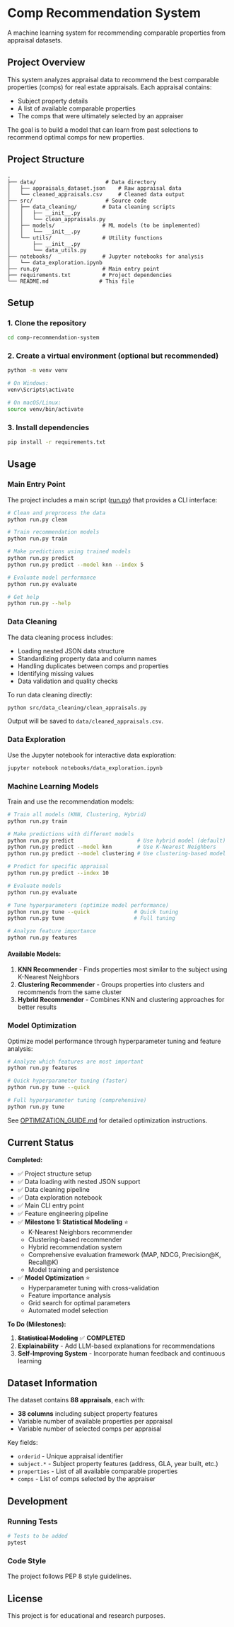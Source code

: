 # Comp Recommendation System

A machine learning system for recommending comparable properties from appraisal datasets.

## Project Overview

This system analyzes appraisal data to recommend the best comparable properties (comps) for real estate appraisals. Each appraisal contains:
- Subject property details
- A list of available comparable properties
- The comps that were ultimately selected by an appraiser

The goal is to build a model that can learn from past selections to recommend optimal comps for new properties.

## Project Structure

```
.
├── data/                      # Data directory
│   ├── appraisals_dataset.json    # Raw appraisal data
│   └── cleaned_appraisals.csv     # Cleaned data output
├── src/                       # Source code
│   ├── data_cleaning/        # Data cleaning scripts
│   │   ├── __init__.py
│   │   └── clean_appraisals.py
│   ├── models/               # ML models (to be implemented)
│   │   └── __init__.py
│   └── utils/                # Utility functions
│       ├── __init__.py
│       └── data_utils.py
├── notebooks/                # Jupyter notebooks for analysis
│   └── data_exploration.ipynb
├── run.py                    # Main entry point
├── requirements.txt          # Project dependencies
└── README.md                # This file
```

## Setup

### 1. Clone the repository
```bash
cd comp-recommendation-system
```

### 2. Create a virtual environment (optional but recommended)
```bash
python -m venv venv

# On Windows:
venv\Scripts\activate

# On macOS/Linux:
source venv/bin/activate
```

### 3. Install dependencies
```bash
pip install -r requirements.txt
```

## Usage

### Main Entry Point

The project includes a main script ([run.py](run.py)) that provides a CLI interface:

```bash
# Clean and preprocess the data
python run.py clean

# Train recommendation models
python run.py train

# Make predictions using trained models
python run.py predict
python run.py predict --model knn --index 5

# Evaluate model performance
python run.py evaluate

# Get help
python run.py --help
```

### Data Cleaning

The data cleaning process includes:
- Loading nested JSON data structure
- Standardizing property data and column names
- Handling duplicates between comps and properties
- Identifying missing values
- Data validation and quality checks

To run data cleaning directly:
```bash
python src/data_cleaning/clean_appraisals.py
```

Output will be saved to `data/cleaned_appraisals.csv`.

### Data Exploration

Use the Jupyter notebook for interactive data exploration:

```bash
jupyter notebook notebooks/data_exploration.ipynb
```

### Machine Learning Models

Train and use the recommendation models:

```bash
# Train all models (KNN, Clustering, Hybrid)
python run.py train

# Make predictions with different models
python run.py predict                    # Use hybrid model (default)
python run.py predict --model knn        # Use K-Nearest Neighbors
python run.py predict --model clustering # Use clustering-based model

# Predict for specific appraisal
python run.py predict --index 10

# Evaluate models
python run.py evaluate

# Tune hyperparameters (optimize model performance)
python run.py tune --quick              # Quick tuning
python run.py tune                      # Full tuning

# Analyze feature importance
python run.py features
```

#### Available Models:

1. **KNN Recommender** - Finds properties most similar to the subject using K-Nearest Neighbors
2. **Clustering Recommender** - Groups properties into clusters and recommends from the same cluster
3. **Hybrid Recommender** - Combines KNN and clustering approaches for better results

### Model Optimization

Optimize model performance through hyperparameter tuning and feature analysis:

```bash
# Analyze which features are most important
python run.py features

# Quick hyperparameter tuning (faster)
python run.py tune --quick

# Full hyperparameter tuning (comprehensive)
python run.py tune
```

See [OPTIMIZATION_GUIDE.md](OPTIMIZATION_GUIDE.md) for detailed optimization instructions.

## Current Status

**Completed:**
- ✅ Project structure setup
- ✅ Data loading with nested JSON support
- ✅ Data cleaning pipeline
- ✅ Data exploration notebook
- ✅ Main CLI entry point
- ✅ Feature engineering pipeline
- ✅ **Milestone 1: Statistical Modeling** ⭐
  - K-Nearest Neighbors recommender
  - Clustering-based recommender
  - Hybrid recommendation system
  - Comprehensive evaluation framework (MAP, NDCG, Precision@K, Recall@K)
  - Model training and persistence
- ✅ **Model Optimization** ⭐
  - Hyperparameter tuning with cross-validation
  - Feature importance analysis
  - Grid search for optimal parameters
  - Automated model selection

**To Do (Milestones):**
1. ~~**Statistical Modeling**~~ ✅ **COMPLETED**
2. **Explainability** - Add LLM-based explanations for recommendations
3. **Self-Improving System** - Incorporate human feedback and continuous learning

## Dataset Information

The dataset contains **88 appraisals**, each with:
- **38 columns** including subject property features
- Variable number of available properties per appraisal
- Variable number of selected comps per appraisal

Key fields:
- `orderid` - Unique appraisal identifier
- `subject.*` - Subject property features (address, GLA, year built, etc.)
- `properties` - List of all available comparable properties
- `comps` - List of comps selected by the appraiser

## Development

### Running Tests
```bash
# Tests to be added
pytest
```

### Code Style
The project follows PEP 8 style guidelines.

## License

This project is for educational and research purposes.